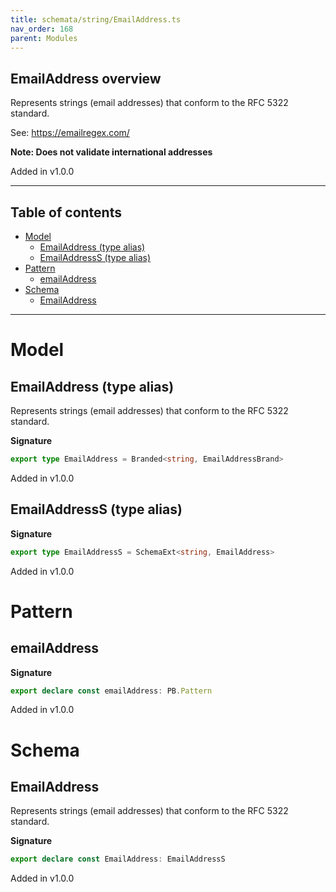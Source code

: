 ```yaml
---
title: schemata/string/EmailAddress.ts
nav_order: 168
parent: Modules
---
```


## EmailAddress overview

Represents strings (email addresses) that conform to the RFC 5322 standard.

See: https://emailregex.com/

**Note: Does not validate international addresses**

Added in v1.0.0

---

<h2 class="text-delta">Table of contents</h2>

- [Model](#model)
  - [EmailAddress (type alias)](#emailaddress-type-alias)
  - [EmailAddressS (type alias)](#emailaddresss-type-alias)
- [Pattern](#pattern)
  - [emailAddress](#emailaddress)
- [Schema](#schema)
  - [EmailAddress](#emailaddress)

---

# Model

## EmailAddress (type alias)

Represents strings (email addresses) that conform to the RFC 5322 standard.

**Signature**

```ts
export type EmailAddress = Branded<string, EmailAddressBrand>
```

Added in v1.0.0

## EmailAddressS (type alias)

**Signature**

```ts
export type EmailAddressS = SchemaExt<string, EmailAddress>
```

Added in v1.0.0

# Pattern

## emailAddress

**Signature**

```ts
export declare const emailAddress: PB.Pattern
```

Added in v1.0.0

# Schema

## EmailAddress

Represents strings (email addresses) that conform to the RFC 5322 standard.

**Signature**

```ts
export declare const EmailAddress: EmailAddressS
```

Added in v1.0.0
